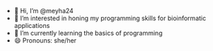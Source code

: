 - 👋 Hi, I’m @meyha24
- 👀 I’m interested in honing my programming skills for bioinformatic applications
- 🌱 I’m currently learning the basics of programming
- 😄 Pronouns: she/her 


<!---
meyha24/meyha24 is a ✨ special ✨ repository because its `README.md` (this file) appears on your GitHub profile.
You can click the Preview link to take a look at your changes.
--->
